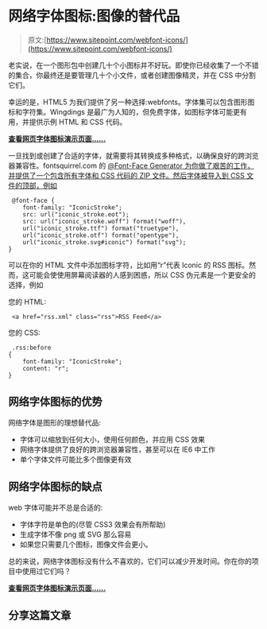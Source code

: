 # 网络字体图标:图像的替代品

> 原文:[https://www.sitepoint.com/webfont-icons/](https://www.sitepoint.com/webfont-icons/)

老实说，在一个图形包中创建几十个小图标并不好玩。即使你已经收集了一个不错的集合，你最终还是要管理几十个小文件，或者创建图像精灵，并在 CSS 中分割它们。

幸运的是，HTML5 为我们提供了另一种选择:webfonts。字体集可以包含图形图标和字符集。Wingdings 是最广为人知的，但免费字体，如图标字体可能更有用，并提供示例 HTML 和 CSS 代码。

[**查看网页字体图标演示页面……**](https://blogs.sitepointstatic.com/examples/tech/icon-fonts/index.html)

一旦找到或创建了合适的字体，就需要将其转换成多种格式，以确保良好的跨浏览器兼容性。fontsquirrel.com 的 [@Font-Face Generator 为你做了艰苦的工作，并提供了一个包含所有字体和 CSS 代码的 ZIP 文件。然后字体被导入到 CSS 文件的顶部，例如](http://www.fontsquirrel.com/fontface/generator)

```
 @font-face {
	font-family: "IconicStroke";
	src: url("iconic_stroke.eot");
	src: url("iconic_stroke.woff") format("woff"), 
	url("iconic_stroke.ttf") format("truetype"), 
	url("iconic_stroke.otf") format("opentype"), 
	url("iconic_stroke.svg#iconic") format("svg");
} 
```

可以在你的 HTML 文件中添加图标字符，比如用“r”代表 Iconic 的 RSS 图标。然而，这可能会使使用屏幕阅读器的人感到困惑，所以 CSS 伪元素是一个更安全的选择，例如

您的 HTML:

```
 <a href="rss.xml" class="rss">RSS Feed</a> 
```

您的 CSS:

```
 .rss:before
{
	font-family: "IconicStroke";
	content: "r";
} 
```

## 网络字体图标的优势

网络字体是图形的理想替代品:

*   字体可以缩放到任何大小，使用任何颜色，并应用 CSS 效果
*   网络字体提供了良好的跨浏览器兼容性，甚至可以在 IE6 中工作
*   单个字体文件可能比多个图像更有效

## 网络字体图标的缺点

web 字体可能并不总是合适的:

*   字体字符是单色的(尽管 CSS3 效果会有所帮助)
*   生成字体不像 png 或 SVG 那么容易
*   如果您只需要几个图标，图像文件会更小。

总的来说，网络字体图标没有什么不喜欢的，它们可以减少开发时间。你在你的项目中使用过它们吗？

[**查看网页字体图标演示页面……**](https://blogs.sitepointstatic.com/examples/tech/icon-fonts/index.html)

## 分享这篇文章